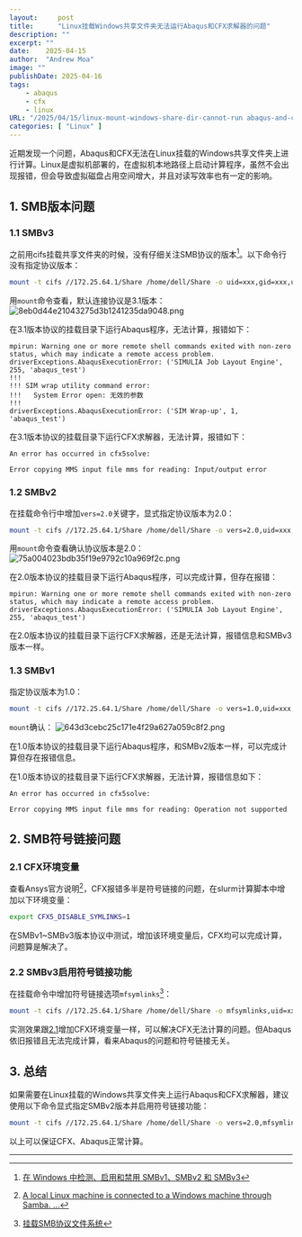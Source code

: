 ```yaml
---
layout:     post
title:      "Linux挂载Windows共享文件夹无法运行Abaqus和CFX求解器的问题"
description: ""
excerpt: ""
date:    2025-04-15
author:  "Andrew Moa"
image: ""
publishDate: 2025-04-16
tags:
    - abaqus
    - cfx
    - linux
URL: "/2025/04/15/linux-mount-windows-share-dir-cannot-run abaqus-and-cfx/"
categories: [ "Linux" ]    
---
```


近期发现一个问题，Abaqus和CFX无法在Linux挂载的Windows共享文件夹上进行计算。Linux是虚拟机部署的，在虚拟机本地路径上启动计算程序，虽然不会出现报错，但会导致虚拟磁盘占用空间增大，并且对读写效率也有一定的影响。

## 1. SMB版本问题

### 1.1 SMBv3

之前用cifs挂载共享文件夹的时候，没有仔细关注SMB协议的版本[^1]。以下命令行没有指定协议版本：
```bash
mount -t cifs //172.25.64.1/Share /home/dell/Share -o uid=xxx,gid=xxx,username=xxx
```

用`mount`命令查看，默认连接协议是3.1版本：
![8eb0d44e21043275d3b1241235da9048.png](/resources/8eb0d44e21043275d3b1241235da9048.png)

在3.1版本协议的挂载目录下运行Abaqus程序，无法计算，报错如下：
```text
mpirun: Warning one or more remote shell commands exited with non-zero status, which may indicate a remote access problem.
driverExceptions.AbaqusExecutionError: ('SIMULIA Job Layout Engine', 255, 'abaqus_test')
!!!
!!! SIM wrap utility command error:
!!!   System Error open: 无效的参数
!!!
driverExceptions.AbaqusExecutionError: ('SIM Wrap-up', 1, 'abaqus_test')
```

在3.1版本协议的挂载目录下运行CFX求解器，无法计算，报错如下：
```text
An error has occurred in cfx5solve:

Error copying MMS input file mms for reading: Input/output error
```

### 1.2 SMBv2

在挂载命令行中增加`vers=2.0`关键字，显式指定协议版本为2.0：
```bash
mount -t cifs //172.25.64.1/Share /home/dell/Share -o vers=2.0,uid=xxx,gid=xxx,username=xxx
```

用`mount`命令查看确认协议版本是2.0：
![75a004023bdb35f19e9792c10a969f2c.png](/resources/75a004023bdb35f19e9792c10a969f2c.png)

在2.0版本协议的挂载目录下运行Abaqus程序，可以完成计算，但存在报错：
```text
mpirun: Warning one or more remote shell commands exited with non-zero status, which may indicate a remote access problem.
driverExceptions.AbaqusExecutionError: ('SIMULIA Job Layout Engine', 255, 'abaqus_test')
```

在2.0版本协议的挂载目录下运行CFX求解器，还是无法计算，报错信息和SMBv3版本一样。

### 1.3 SMBv1

指定协议版本为1.0：
```bash
mount -t cifs //172.25.64.1/Share /home/dell/Share -o vers=1.0,uid=xxx,gid=xxx,username=xxx
```

`mount`确认：
![643d3cebc25c171e4f29a627a059c8f2.png](/resources/643d3cebc25c171e4f29a627a059c8f2.png)

在1.0版本协议的挂载目录下运行Abaqus程序，和SMBv2版本一样，可以完成计算但存在报错信息。

在1.0版本协议的挂载目录下运行CFX求解器，无法计算，报错信息如下：
```text
An error has occurred in cfx5solve:

Error copying MMS input file mms for reading: Operation not supported
```

## 2. SMB符号链接问题

### 2.1 CFX环境变量

查看Ansys官方说明[^2]，CFX报错多半是符号链接的问题，在slurm计算脚本中增加以下环境变量：
```bash
export CFX5_DISABLE_SYMLINKS=1
```
在SMBv1~SMBv3版本协议中测试，增加该环境变量后，CFX均可以完成计算，问题算是解决了。

### 2.2 SMBv3启用符号链接功能

在挂载命令中增加符号链接选项`mfsymlinks`[^3]：
```bash
mount -t cifs //172.25.64.1/Share /home/dell/Share -o mfsymlinks,uid=xxx,gid=xxx,username=xxx
```
实测效果跟[2.1](#21-cfx环境变量)增加CFX环境变量一样，可以解决CFX无法计算的问题。但Abaqus依旧报错且无法完成计算，看来Abaqus的问题和符号链接无关。

## 3. 总结

如果需要在Linux挂载的Windows共享文件夹上运行Abaqus和CFX求解器，建议使用以下命令显式指定SMBv2版本并启用符号链接功能：
```bash
mount -t cifs //172.25.64.1/Share /home/dell/Share -o vers=2.0,mfsymlinks,uid=xxx,gid=xxx,username=xxx
```
以上可以保证CFX、Abaqus正常计算。

---

[^1]: [在 Windows 中检测、启用和禁用 SMBv1、SMBv2 和 SMBv3](https://learn.microsoft.com/zh-cn/windows-server/storage/file-server/troubleshoot/detect-enable-and-disable-smbv1-v2-v3?tabs=server)

[^2]: [A local Linux machine is connected to a Windows machine through Samba. ...](https://innovationspace.ansys.com/knowledge/forums/topic/a-local-linux-machine-is-connected-to-a-windows-machine-through-samba-while-trying-to-run-cfx-solver-remotely-on-windows-through-samba-the-following-error-appears-error-copying-mms-input-file-mms/#:~:text=The%20workaround%20is%20to%20create%20the%20file%20.cfx5rc,the%20user%E2%80%99s%20home%20directory%20with%20the%20line%20CFX5_DISABLE_SYMLINKS%3D1.)

[^3]: [挂载SMB协议文件系统](https://help.aliyun.com/zh/nas/user-guide/mount-an-smb-file-system-on-a-linux-ecs-instance?spm=a2c4g.11186623.0.0.74564b9fxIojTZ#table-dgv-w7q-ff8)
